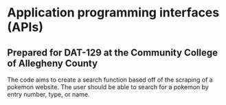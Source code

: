 # Application programming interfaces (APIs)
## Prepared for DAT-129 at the Community College of Allegheny County

The code aims to create a search function based off of the scraping of a pokemon website.  The user should be able to search for a pokemon
by entry number, type, or name.
